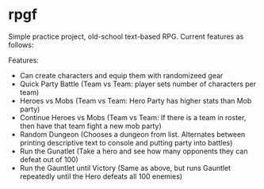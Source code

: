 # rpgf
Simple practice project, old-school text-based RPG.  Current features as follows:

Features:
- Can create characters and equip them with randomizeed gear
- Quick Party Battle (Team vs Team: player sets number of characters per team)
- Heroes vs Mobs (Team vs Team: Hero Party has higher stats than Mob party)
- Continue Heroes vs Mobs (Team vs Team: If there is a team in roster, then have that team fight a new mob party)
- Random Dungeon (Chooses a dungeon from list.  Alternates between printing descriptive text to console and putting party into battles)
- Run the Gunatlet (Take a hero and see how many opponents they can defeat out of 100)
- Run the Gauntlet until Victory (Same as above, but runs Gauntlet repeatedly until the Hero defeats all 100 enemies)


